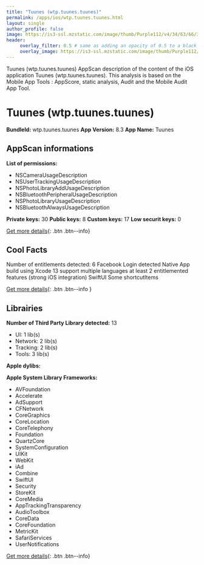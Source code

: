 ```yaml
---
title: "Tuunes (wtp.tuunes.tuunes)"
permalink: /apps/ios/wtp.tuunes.tuunes.html
layout: single
author_profile: false
image: https://is3-ssl.mzstatic.com/image/thumb/Purple112/v4/34/63/66/34636605-df96-6225-7200-3655d3f7fd7e/AppIcon-0-0-1x_U007emarketing-0-5-0-85-220.png/512x512bb.jpg
header: 
     overlay_filter: 0.5 # same as adding an opacity of 0.5 to a black background
     overlay_image: https://is3-ssl.mzstatic.com/image/thumb/Purple112/v4/34/63/66/34636605-df96-6225-7200-3655d3f7fd7e/AppIcon-0-0-1x_U007emarketing-0-5-0-85-220.png/512x512bb.jpg
---
```

Tuunes (wtp.tuunes.tuunes) AppScan description of the content of the iOS application Tuunes (wtp.tuunes.tuunes). This analysis is based on the Mobile App Tools : AppScore, static analysis, Audit and the Mobile Audit App Tool.

# Tuunes (wtp.tuunes.tuunes)

**BundleId:** wtp.tuunes.tuunes
**App Version:** 8.3
**App Name:** Tuunes


## AppScan informations 

**List of permissions:** 
- NSCameraUsageDescription
- NSUserTrackingUsageDescription
- NSPhotoLibraryAddUsageDescription
- NSBluetoothPeripheralUsageDescription
- NSPhotoLibraryUsageDescription
- NSBluetoothAlwaysUsageDescription
  
  
**Private keys:** 30
**Public keys:** 8
**Custom keys:** 17
**Low securit keys:** 0
  
[Get more details](/pricing.html){: .btn .btn--info}

## Cool Facts

Number of entitlements detected: 6
Facebook Login detected
Native App
build using Xcode 13
support multiple languages
at least 2 entitlemented features (strong iOS integration)
SwiftUI
Some shortcutItems 
  
[Get more details](/pricing.html){: .btn .btn--info }

## Librairies 
**Number of Third Party Library detected:** 13
- UI: 1 lib(s)
- Network: 2 lib(s)
- Tracking: 2 lib(s)
- Tools: 3 lib(s)


**Apple dylibs:**


**Apple System Library Frameworks:**
- AVFoundation
- Accelerate
- AdSupport
- CFNetwork
- CoreGraphics
- CoreLocation
- CoreTelephony
- Foundation
- QuartzCore
- SystemConfiguration
- UIKit
- WebKit
- iAd
- Combine
- SwiftUI
- Security
- StoreKit
- CoreMedia
- AppTrackingTransparency
- AudioToolbox
- CoreData
- CoreFoundation
- MetricKit
- SafariServices
- UserNotifications


  
[Get more details](/pricing.html){: .btn .btn--info}

